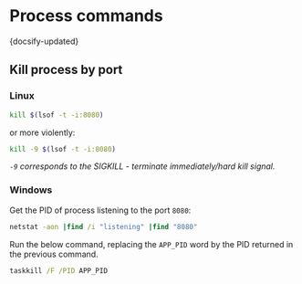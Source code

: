 # Process commands
{docsify-updated}

## Kill process by port

### Linux

```sh
kill $(lsof -t -i:8080)
```

or more violently:

```sh
kill -9 $(lsof -t -i:8080)
```

*`-9` corresponds to the SIGKILL - terminate immediately/hard kill signal.*

### Windows

Get the PID of process listening to the port `8080`:

```cmd
netstat -aon |find /i "listening" |find "8080"
```

Run the below command, replacing the `APP_PID` word by the PID returned in the previous command.

```cmd
taskkill /F /PID APP_PID
```
